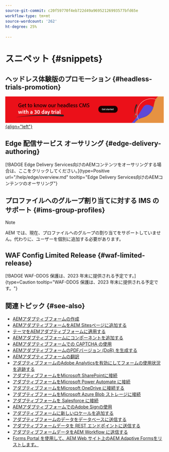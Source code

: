 ```yaml
---
source-git-commit: c20f59770f4eb722d49a96952126993577bfd65e
workflow-type: tm+mt
source-wordcount: '262'
ht-degree: 25%

---
```

# スニペット {#snippets}

## ヘッドレス体験版のプロモーション {#headless-trials-promotion}

[![30 日間の体験版を使用してヘッドレス CMS を理解しましょう](./assets/aem-headless-trial-promo.png){align="left"}](https://commerce.adobe.com/business-trial/sign-up?items%5B0%5D%5Bid%5D=649A1AF5CBC5467A25E84F2561274821&amp;cli=headless_exl_banner_campaign&amp;co=US&amp;lang=ja)

## Edge 配信サービス オーサリング {#edge-delivery-authoring}

[!BADGE Edge Delivery Services向けのAEMコンテンツをオーサリングする場合は、ここをクリックしてください。]{type=Positive url="/help/edge/overview.md" tooltip="Edge Delivery Services向けのAEMコンテンツのオーサリング"}

## プロファイルへのグループ割り当てに対する IMS のサポート {#ims-group-profiles}

>[!NOTE]
>
>AEM では、現在、プロファイルへのグループの割り当てをサポートしていません。代わりに、ユーザーを個別に追加する必要があります。

## WAF Config Limited Release {#waf-limited-release}

[!BADGE WAF-DDOS 保護は、2023 年末に提供される予定です。]{type=Caution tooltip="WAF-DDOS 保護は、2023 年末に提供される予定です。"}

## 関連トピック {#see-also}

* [AEMアダプティブフォームの作成](/help/forms/creating-adaptive-form-core-components.md)
* [AEMアダプティブフォームをAEM Sitesページに追加する](/help/forms/create-or-add-an-adaptive-form-to-aem-sites-page.md)
* [テーマをAEMアダプティブフォームに適用する](/help/forms/using-themes-in-core-components.md)
* [AEMアダプティブフォームにコンポーネントを追加する](https://experienceleague.adobe.com/docs/experience-manager-core-components/using/adaptive-forms/introduction.html#components)
* [AEMアダプティブフォームでの CAPTCHA の使用](/help/forms/captcha-adaptive-forms-core-components.md)
* [AEMアダプティブフォームのPDFバージョン (DoR) を生成する](/help/forms/generate-document-of-record-core-components.md)
* [AEMアダプティブフォームの翻訳](/help/forms/using-aem-translation-workflow-to-localize-adaptive-forms-core-components.md)
* [アダプティブフォームのAdobe Analyticsを有効にしてフォームの使用状況を追跡する](/help/forms/enable-adobe-analytics-adaptive-form-using-experience-cloud-setup-automation.md)
* [アダプティブフォームをMicrosoft SharePointに接続](/help/forms/configure-submit-actions-core-components.md#submit-to-sharedrive)
* [アダプティブフォームをMicrosoft Power Automate に接続](/help/forms/configure-submit-actions-core-components.md#microsoft-power-automate)
* [アダプティブフォームをMicrosoft OneDrive に接続する](/help/forms/configure-submit-actions-core-components.md#create-a-onedrive-configuration)
* [アダプティブフォームをMicrosoft Azure Blob ストレージに接続](/help/forms/configure-submit-actions-core-components.md#azure-blob-storage)
* [アダプティブフォームを Salesforce に接続](/help/forms/oauth2-client-credentials-flow-for-server-to-server-integration.md)
* [AEMアダプティブフォームでのAdobe Signの使用](/help/forms/working-with-adobe-sign.md)
* [アダプティブフォームに新しいロケールを追加する](/help/forms/supporting-new-language-localization-core-components.md)
* [アダプティブフォームのデータをデータベースに送信する](https://experienceleague.adobe.com/docs/experience-manager-cloud-service/content/forms/integrate/use-form-data-model/data-integration.html?lang=ja)
* [アダプティブフォームデータを REST エンドポイントに送信する](/help/forms/configure-submit-actions-core-components.md#submit-to-rest-endpoint)
* [アダプティブフォームデータをAEM Workflow に送信する](/help/forms/configure-submit-actions-core-components.md#invoke-an-aem-workflow)
* [Forms Portal を使用して、AEM Web サイト上のAEM Adaptive Formsをリストします。](/help/forms/configure-forms-portal.md)



